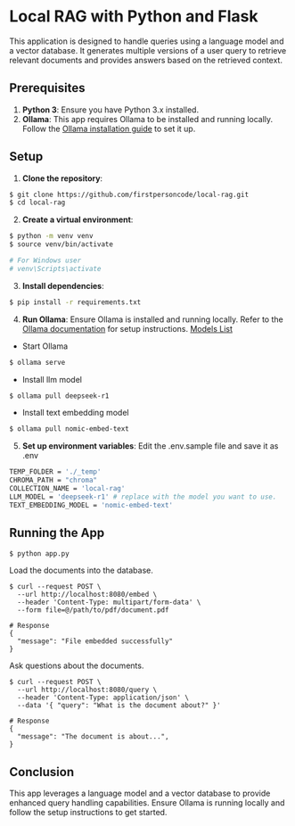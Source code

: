 # Local RAG with Python and Flask

This application is designed to handle queries using a language model and a vector database. It generates multiple versions of a user query to retrieve relevant documents and provides answers based on the retrieved context.

## Prerequisites

1. **Python 3**: Ensure you have Python 3.x installed.
2. **Ollama**: This app requires Ollama to be installed and running locally. Follow the [Ollama installation guide](https://github.com/ollama/ollama/blob/main/README.md#quickstart) to set it up.

## Setup

1. **Clone the repository**:

```bash
$ git clone https://github.com/firstpersoncode/local-rag.git
$ cd local-rag
```

2. **Create a virtual environment**:

```bash
$ python -m venv venv
$ source venv/bin/activate

# For Windows user
# venv\Scripts\activate
```

3. **Install dependencies**:

```bash
$ pip install -r requirements.txt
```

4. **Run Ollama**:
   Ensure Ollama is installed and running locally. Refer to the [Ollama documentation](https://github.com/ollama/ollama/blob/main/README.md#quickstart) for setup instructions.
   [Models List](https://github.com/ollama/ollama/blob/main/README.md#model-library)

- Start Ollama

```bash
$ ollama serve
```

- Install llm model

```bash
$ ollama pull deepseek-r1
```

- Install text embedding model

```bash
$ ollama pull nomic-embed-text
```

5. **Set up environment variables**:
   Edit the .env.sample file and save it as .env

```bash
TEMP_FOLDER = './_temp'
CHROMA_PATH = "chroma"
COLLECTION_NAME = 'local-rag'
LLM_MODEL = 'deepseek-r1' # replace with the model you want to use.
TEXT_EMBEDDING_MODEL = 'nomic-embed-text'
```

## Running the App

```bash
$ python app.py
```

Load the documents into the database.

```
$ curl --request POST \
  --url http://localhost:8080/embed \
  --header 'Content-Type: multipart/form-data' \
  --form file=@/path/to/pdf/document.pdf

# Response
{
  "message": "File embedded successfully"
}
```

Ask questions about the documents.

```
$ curl --request POST \
  --url http://localhost:8080/query \
  --header 'Content-Type: application/json' \
  --data '{ "query": "What is the document about?" }'

# Response
{
  "message": "The document is about...",
}
```

## Conclusion

This app leverages a language model and a vector database to provide enhanced query handling capabilities. Ensure Ollama is running locally and follow the setup instructions to get started.
